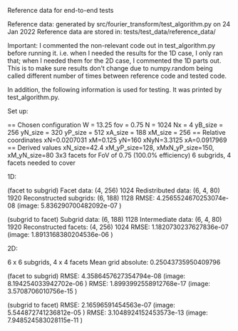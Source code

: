 Reference data for end-to-end tests

Reference data: generated by src/fourier_transform/test_algorithm.py on 24 Jan 2022
Reference data are stored in: tests/test_data/reference_data/

Important: I commented the non-relevant code out in test_algorithm.py before running it.
i.e. when I needed the results for the 1D case, I only ran that; when I needed them for
the 2D case, I commented the 1D parts out. This is to make sure results don't change
due to numpy.random being called different number of times between reference code and
tested code.

In addition, the following information is used for testing. It was printed by
test_algorithm.py.

Set up:

== Chosen configuration
W = 13.25
fov = 0.75
N = 1024
Nx = 4
yB_size = 256
yN_size = 320
yP_size = 512
xA_size = 188
xM_size = 256
== Relative coordinates
xN=0.0207031 xM=0.125 yN=160 xNyN=3.3125 xA=0.0917969
== Derived values
xN_size=42.4 xM_yP_size=128, xMxN_yP_size=150, xM_yN_size=80
3x3 facets for FoV of 0.75 (100.0% efficiency)
6 subgrids, 4 facets needed to cover


1D:

(facet to subgrid)
Facet data: (4, 256) 1024
Redistributed data: (6, 4, 80) 1920
Reconstructed subgrids: (6, 188) 1128
RMSE: 4.2565524670253074e-08 (image: 5.836290700482092e-07 )

(subgrid to facet)
Subgrid data: (6, 188) 1128
Intermediate data: (6, 4, 80) 1920
Reconstructed facets: (4, 256) 1024
RMSE: 1.1820730237627836e-07 (image: 1.8913168380204536e-06 )


2D:

6 x 6 subgrids, 4 x 4 facets
Mean grid absolute: 0.25043735950409796

(facet to subgrid)
RMSE: 4.3586457627354794e-08 (image: 8.194254033942702e-06 )
RMSE: 1.8993992558912768e-17 (image: 3.5708706010756e-15 )

(subgrid to facet)
RMSE: 2.16596591454563e-07 (image: 5.544872741236812e-05 )
RMSE: 3.1048924152453573e-13 (image: 7.948524583028115e-11 )